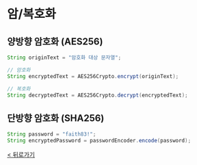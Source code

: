 # 암/복호화

## 양방향 암호화 (AES256)
```java
String originText = "암호화 대상 문자열";

// 암호화
String encryptedText = AES256Crypto.encrypt(originText);

// 복호화
String decryptedText = AES256Crypto.decrypt(encryptedText);
```

## 단방향 암호화 (SHA256)
```java
String password = "faith83!";
String encryptedPassword = passwordEncoder.encode(password);
```

[< 뒤로가기](../README.md)